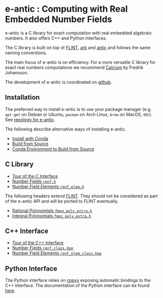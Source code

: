 # e-antic : Computing with Real Embedded Number Fields

e-antic is a C library for exact computation with real embedded algebraic
numbers. It also offers C++ and Python interfaces.

The C library is built on top of [FLINT](https://flintlib.org/),
[arb](https://fredrikj.net/arb/) and [antic](https://github.com/wbhart/antic)
and follows the same naming conventions.

The main focus of e-antic is on efficiency. For a more versatile C
library for exact real numbers computations we recommend
[Calcium](https://fredrikj.net/calcium/) by Fredrik Johansson.

The development of e-antic is coordinated on [github](https://github.com/flatsurf/e-antic).

## Installation

The preferred way to install e-antic is to use your package manager (e.g.
`apt-get` on Debian or Ubuntu, `pacman` on Arch Linux, `brew` on MacOS, etc).
See [repology for e-antic](https://repology.org/project/e-antic/packages).

The following describe alternative ways of installing e-antic.

* [Install with Conda](install_in_conda)
* [Build from Source](https://github.com/flatsurf/e-antic/#build-from-the-source-code-repository-or-a-tarball)
* [Conda Environment to Build from Source](https://github.com/flatsurf/e-antic/#build-with-conda-dependencies)

## C Library

* [Tour of the C Interface](overview_c)
* [Number Fields `renf.h`](doc_renf_h)
* [Number Field Elements `renf_elem.h`](doc_renf_elem_h)

The following headers extend [FLINT](https://flintlib.org/). They should not
be considered as part of the e-antic API and will be ported to FLINT
eventually.

* [Rational Polynomials `fmpq_poly_extra.h`](doc_fmpq_poly_extra_h)
* [Integral Polynomials `fmpz_poly_extra.h`](doc_fmpz_poly_extra_h)

## C++ Interface

* [Tour of the C++ Interface](overview_cxx)
* [Number Fields `renf_class.hpp`](doc_renf_class_hpp)
* [Number Field Elements `renf_elem_class.hpp`](doc_renf_elem_class_hpp)

## Python Interface

The Python interface relies on [cppyy](https://cppyy.readthedocs.io/en/latest/)
exposing automatic bindings to the C++ interface. The documentation of the
Python interface can be found [here](/pyeantic).
